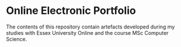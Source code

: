# Online Electronic Portfolio
The contents of this repository contain artefacts developed during my studies with Essex University Online and the course MSc Computer Science. 

